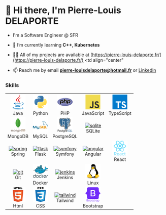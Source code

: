 <h1>👋 Hi there, I'm Pierre-Louis DELAPORTE</h1>


- I'm a Software Engineer @ SFR
  
- 🌱 I’m currently learning **C++, Kubernetes**
  
- 👨‍💻 All of my projects are available at [https://pierre-louis-delaporte.fr/](https://pierre-louis-delaporte.fr/)
		<td align="center"
- 📫 Reach me by email **pierre-louisdelaporte@hotmail.fr** or 
<a href="https://linkedin.com/in/delaportepl" target="blank">Linkedin</a>

<h3 align="left">Skills</h3>
<table align="center">
	<tr>
		<td align="center">	
			<a href="https://www.java.com" target="_blank" rel="noreferrer">
				<img src="https://raw.githubusercontent.com/devicons/devicon/master/icons/java/java-original.svg" alt="java" width="48" height="48"/> 
			</a>
			<br>Java
		</td>
		<td align="center">	
			<a href="https://www.python.org" target="_blank" rel="noreferrer">
				<img src="https://raw.githubusercontent.com/devicons/devicon/master/icons/python/python-original.svg" alt="python" width="48" height="48"/> 
			</a>
			<br>Python
		</td>
		<td align="center">	
			<a href="https://www.php.net" target="_blank" rel="noreferrer">
				<img src="https://raw.githubusercontent.com/devicons/devicon/master/icons/php/php-original.svg" alt="php" width="48" height="48"/> 
			</a>
			<br>PHP
		</td>
		<td align="center">	
			<a href="https://developer.mozilla.org/en-US/docs/Web/JavaScript" target="_blank" rel="noreferrer">
				<img src="https://raw.githubusercontent.com/devicons/devicon/master/icons/javascript/javascript-original.svg" alt="javascript" width="48" height="48"/> 
			</a>
			<br>JavaScript
		</td>
		<td align="center">	
			<a href="https://www.typescriptlang.org/" target="_blank" rel="noreferrer">
				<img src="https://raw.githubusercontent.com/devicons/devicon/master/icons/typescript/typescript-original.svg" alt="typescript" width="48" height="48"/> 
			</a>
			<br>TypeScript
		</td>
	</tr>
	<tr>
		<td align="center">	
			<a href="https://www.mongodb.com/" target="_blank" rel="noreferrer">
				<img src="https://raw.githubusercontent.com/devicons/devicon/master/icons/mongodb/mongodb-original-wordmark.svg" alt="mongodb" width="48" height="48"/> 
			</a>
			<br>MongoDB
		</td>
		<td align="center">	
			<a href="https://www.mysql.com/" target="_blank" rel="noreferrer">
				<img src="https://raw.githubusercontent.com/devicons/devicon/master/icons/mysql/mysql-original-wordmark.svg" alt="mysql" width="48" height="48"/> 
			</a>
			<br>MySQL
		</td>
		<td align="center">	
			<a href="https://www.postgresql.org" target="_blank" rel="noreferrer">
				<img src="https://raw.githubusercontent.com/devicons/devicon/master/icons/postgresql/postgresql-original-wordmark.svg" alt="postgresql" width="48" height="48"/> 
			</a>
			<br>PostgreSQL
		</td>
		<td align="center">	
			<a href="https://www.sqlite.org/" target="_blank" rel="noreferrer">
				<img src="https://www.vectorlogo.zone/logos/sqlite/sqlite-icon.svg" alt="sqlite" width="48" height="48"/> 
			</a>
			<br>SQLite
		</td>
	</tr>
	<tr>
		<td align="center">	
			<a href="https://spring.io/" target="_blank" rel="noreferrer">
				<img src="https://www.vectorlogo.zone/logos/springio/springio-icon.svg" alt="spring" width="48" height="48"/> 
			</a>
			<br>Spring
		</td>
		<td align="center">	
			<a href="https://flask.palletsprojects.com/" target="_blank" rel="noreferrer">
				<img src="https://www.vectorlogo.zone/logos/pocoo_flask/pocoo_flask-icon.svg" alt="flask" width="48" height="48"/> 
			</a>
			<br>Flask
		</td>
		<td align="center">	
			<a href="https://symfony.com" target="_blank" rel="noreferrer">
				<img src="https://symfony.com/logos/symfony_black_03.svg" alt="symfony" width="48" height="48"/> 
			</a>
			<br>Symfony
		</td>
		<td align="center">	
			<a href="https://angular.io" target="_blank" rel="noreferrer">
				<img src="https://angular.io/assets/images/logos/angular/angular.svg" alt="angular" width="48" height="48"/> 
			</a>
			<br>Angular
		</td>
		<td align="center">	
			<a href="https://reactjs.org/" target="_blank" rel="noreferrer">
				<img src="https://raw.githubusercontent.com/devicons/devicon/master/icons/react/react-original-wordmark.svg" alt="react" width="48" height="48"/> 
			</a>
			<br>React
		</td>
	</tr>
		<tr>
		<td align="center">	
			<a href="https://git-scm.com/" target="_blank" rel="noreferrer">
				<img src="https://www.vectorlogo.zone/logos/git-scm/git-scm-icon.svg" alt="git" width="48" height="48"/> 
			</a>
			<br>Git
		</td>
		<td align="center">	
			<a href="https://www.docker.com/" target="_blank" rel="noreferrer">
				<img src="https://raw.githubusercontent.com/devicons/devicon/master/icons/docker/docker-original-wordmark.svg" alt="docker" width="48" height="48"/> 
			</a>
			<br>Docker
		</td>
		<td align="center">	
			<a href="https://www.jenkins.io" target="_blank" rel="noreferrer">
				<img src="https://www.vectorlogo.zone/logos/jenkins/jenkins-icon.svg" alt="jenkins" width="48" height="48"/> 
			</a>
			<br>Jenkins
		</td>
		<td align="center">	
			<a href="https://www.linux.org/" target="_blank" rel="noreferrer">
				<img src="https://raw.githubusercontent.com/devicons/devicon/master/icons/linux/linux-original.svg" alt="linux" width="48" height="48"/> 
			</a>
			<br>Linux
		</td>
	</tr>
	<tr>
		<td align="center">	
			<a href="https://www.w3.org/html/" target="_blank" rel="noreferrer">
				<img src="https://raw.githubusercontent.com/devicons/devicon/master/icons/html5/html5-original-wordmark.svg" alt="html5" width="48" height="48"/> 
			</a>
			<br>Html
		</td>
		<td align="center">	
			<a href="https://www.w3schools.com/css/" target="_blank" rel="noreferrer">
				<img src="https://raw.githubusercontent.com/devicons/devicon/master/icons/css3/css3-original-wordmark.svg" alt="css3" width="48" height="48"/> 
			</a>
			<br>CSS
		</td>
		<td align="center">	
			<a href="https://tailwindcss.com/" target="_blank" rel="noreferrer">
				<img src="https://www.vectorlogo.zone/logos/tailwindcss/tailwindcss-icon.svg" alt="tailwind" width="48" height="48"/> 
			</a>
			<br>Tailwind
		</td>
		<td align="center">	
			<a href="https://getbootstrap.com" target="_blank" rel="noreferrer">
				<img src="https://raw.githubusercontent.com/devicons/devicon/master/icons/bootstrap/bootstrap-plain-wordmark.svg" alt="bootstrap" width="48" height="48"/> 
			</a>
			<br>Bootstrap
		</td>
	</tr>
</table>
